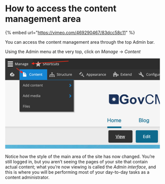 # How to access the content management area

{% embed url="https://vimeo.com/469290467/83dcc58c11" %}

You can access the content management area through the top Admin bar.

Using the Admin menu at the very top, click on _Manage_ → _Content_

![](../.gitbook/assets/10%20%282%29%20%282%29%20%281%29.png)

Notice how the style of the main area of the site has now changed. You’re still logged in, but you aren’t seeing the pages of your site that contain actual content; what you’re now viewing is called the _Admin interface_, and this is where you will be performing most of your day-to-day tasks as a content administrator.

### 

